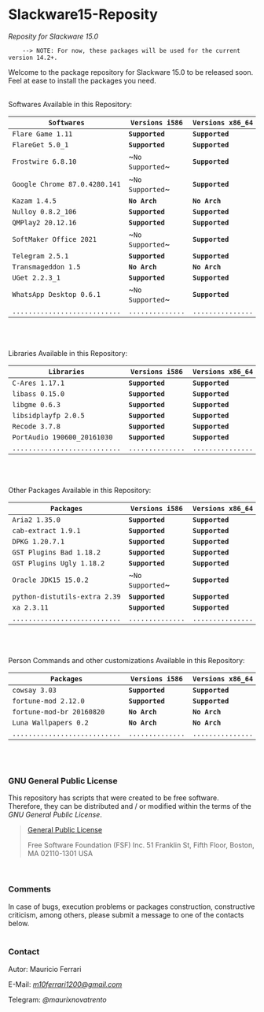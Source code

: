# Slackware15-Reposity
*Reposity for Slackware 15.0*

        --> NOTE: For now, these packages will be used for the current version 14.2+.

Welcome to the package repository for Slackware 15.0 to be released soon.<br/>
Feel at ease to install the packages you need.
<br/><br/>

Softwares Available in this Repository:

| `Softwares`                   | `Versions i586`  | `Versions x86_64` | `Packages Description`              |
|-------------------------------|------------------|-------------------|-------------------------------------|
| `Flare Game 1.11`             | **`Supported`**  | **`Supported`**   | `Jogo RPG / Incluí Engine`          |
| `FlareGet 5.0_1`              | **`Supported`**  | **`Supported`**   | `Acelerador de Download`            |
| `Frostwire 6.8.10`            | ~`No Supported`~ | **`Supported`**   | `Cliente P2P / Torrent`             |
| `Google Chrome 87.0.4280.141` | ~`No Supported`~ | **`Supported`**   | `Navegador Web`                     |
| `Kazam 1.4.5`                 | **`No Arch`**    | **`No Arch`**     | `Screenshot e Screencast`           |
| `Nulloy 0.8.2_106`            | **`Supported`**  | **`Supported`**   | `Reprodutor de Áudio`               |
| `QMPlay2 20.12.16`            | **`Supported`**  | **`Supported`**   | `Reprodutor Multimídia`             |
| `SoftMaker Office 2021`       | ~`No Supported`~ | **`Supported`**   | `Suíte Office`                      |
| `Telegram 2.5.1`              | **`Supported`**  | **`Supported`**   | `Alternativa ao WhatsApp`           |
| `Transmageddon 1.5`           | **`No Arch`**    | **`No Arch`**     | `Transcodificador Multimídia`       |
| `UGet 2.2.3_1`                | **`Supported`**  | **`Supported`**   | `Gerenciador de Download e Torrent` |
| `WhatsApp Desktop 0.6.1`      | ~`No Supported`~ | **`Supported`**   | `Wrapper WhatsApp Web`              |
| `...........................` | `..............` | `...............` | `.................................` |

<br/><br/>

Libraries Available in this Repository:

| `Libraries`                   | `Versions i586`  | `Versions x86_64` | `Required By`                       |
|-------------------------------|------------------|-------------------|-------------------------------------|
| `C-Ares 1.17.1`               | **`Supported`**  | **`Supported`**   | `Aria2`                             |
| `libass 0.15.0`               | **`Supported`**  | **`Supported`**   | `QMPlay2`                           |
| `libgme 0.6.3`                | **`Supported`**  | **`Supported`**   | `QMPlay2`                           |
| `libsidplayfp 2.0.5`          | **`Supported`**  | **`Supported`**   | `QMPlay2`                           |
| `Recode 3.7.8`                | **`Supported`**  | **`Supported`**   | `fortune-mod`                       |
| `PortAudio 190600_20161030`   | **`Supported`**  | **`Supported`**   | `QMPlay2`                           |
| `...........................` | `..............` | `...............` | `.................................` |

<br/><br/>

Other Packages Available in this Repository:

| `Packages`                    | `Versions i586`  | `Versions x86_64` | `Required By`                       |
|-------------------------------|------------------|-------------------|-------------------------------------|
| `Aria2 1.35.0`                | **`Supported`**  | **`Supported`**   | `UGet`                              |
| `cab-extract 1.9.1`           | **`Supported`**  | **`Supported`**   | `themepack2background`              |
| `DPKG 1.20.7.1`               | **`Supported`**  | **`Supported`**   | `themepack2background`              |
| `GST Plugins Bad 1.18.2`      | **`Supported`**  | **`Supported`**   | `Nulloy, Transmageddon`             |
| `GST Plugins Ugly 1.18.2`     | **`Supported`**  | **`Supported`**   | `Nulloy, Transmageddon`             |
| `Oracle JDK15 15.0.2`         | ~`No Supported`~ | **`Supported`**   | `FrostWire`                         |
| `python-distutils-extra 2.39` | **`Supported`**  | **`Supported`**   | `Kazam`                             |
| `xa 2.3.11`                   | **`Supported`**  | **`Supported`**   | `libsidplayfp`                      |
| `...........................` | `..............` | `...............` | `.................................` |

<br/><br/>

Person Commands and other customizations Available in this Repository:

| `Packages`                    | `Versions i586`  | `Versions x86_64` | `Packages Description`              |
|-------------------------------|------------------|-------------------|-------------------------------------|
| `cowsay 3.03`                 | **`Supported`**  | **`Supported`**   |                                     |
| `fortune-mod 2.12.0`          | **`Supported`**  | **`Supported`**   |                                     |
| `fortune-mod-br 20160820`     | **`No Arch`**    | **`No Arch`**     |                                     |
| `Luna Wallpapers 0.2`         | **`No Arch`**    | **`No Arch`**     | `Wallpapers of Elementary`          |
| `...........................` | `..............` | `...............` | `.................................` |

<br/><br/>

### GNU General Public License

This repository has scripts that were created to be free software.<br/>
Therefore, they can be distributed and / or modified within the terms of the *GNU General Public License*.

>[General Public License](https://pt.wikipedia.org/wiki/GNU_General_Public_License)
>
>Free Software Foundation (FSF) Inc. 51 Franklin St, Fifth Floor, Boston, MA 02110-1301 USA
<br/>

### Comments

In case of bugs, execution problems or packages construction, constructive criticism, among others, please submit a message to one of the contacts below.
<br/><br/>

### Contact

Autor: Mauricio Ferrari

E-Mail: *m10ferrari1200@gmail.com*

Telegram: *@maurixnovatrento*
